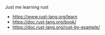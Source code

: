 Just me learning rust

- https://www.rust-lang.org/learn
- https://doc.rust-lang.org/book/
- https://doc.rust-lang.org/rust-by-example/